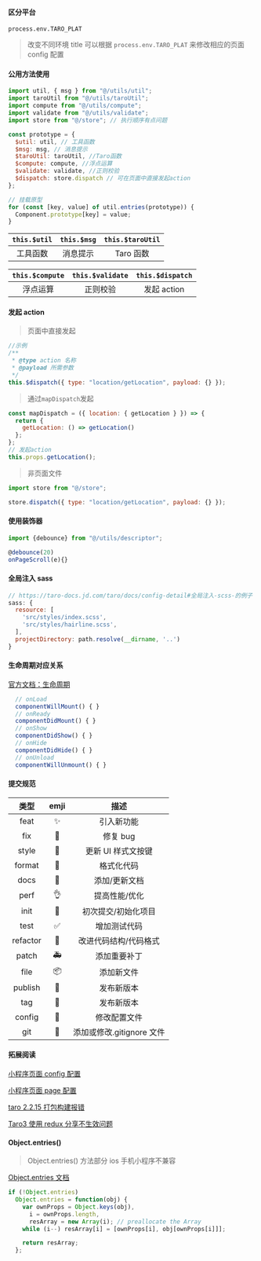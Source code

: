 #### 区分平台

`process.env.TARO_PLAT`

> 改变不同环境 title 可以根据 `process.env.TARO_PLAT` 来修改相应的页面 config 配置

#### 公用方法使用

```js
import util, { msg } from "@/utils/util";
import taroUtil from "@/utils/taroUtil";
import compute from "@/utils/compute";
import validate from "@/utils/validate";
import store from "@/store"; // 执行顺序有点问题

const prototype = {
  $util: util, // 工具函数
  $msg: msg, // 消息提示
  $taroUtil: taroUtil, //Taro函数
  $compute: compute, //浮点运算
  $validate: validate, //正则校验
  $dispatch: store.dispatch // 可在页面中直接发起action
};

// 挂载原型
for (const [key, value] of util.entries(prototype)) {
  Component.prototype[key] = value;
}
```

| `this.$util` | `this.$msg` | `this.$taroUtil` |
| :----------: | :---------: | :--------------: |
|   工具函数   |  消息提示   |    Taro 函数     |

| `this.$compute` | `this.$validate` | `this.$dispatch` |
| :-------------: | :--------------: | :--------------: |
|    浮点运算     |     正则校验     |   发起 action    |

#### 发起 action

> 页面中直接发起

```js
//示例
/**
 * @type action 名称
 * @payload 所需参数
 */
this.$dispatch({ type: "location/getLocation", payload: {} });
```

> 通过`mapDispatch`发起

```js
const mapDispatch = ({ location: { getLocation } }) => {
  return {
    getLocation: () => getLocation()
  };
};
// 发起action
this.props.getLocation();
```

> 非页面文件

```js
import store from "@/store";

store.dispatch({ type: "location/getLocation", payload: {} });
```

#### 使用装饰器

```js
import {debounce} from "@/utils/descriptor";

@debounce(20)
onPageScroll(e){}
```

#### 全局注入 sass

```js
// https://taro-docs.jd.com/taro/docs/config-detail#全局注入-scss-的例子
sass: {
  resource: [
    'src/styles/index.scss',
    'src/styles/hairline.scss',
  ],
  projectDirectory: path.resolve(__dirname, '..')
}
```

#### 生命周期对应关系

[官方文档：生命周期](https://taro-docs.jd.com/taro/docs/react#生命周期)

```js
  // onLoad
  componentWillMount() { }
  // onReady
  componentDidMount() { }
  // onShow
  componentDidShow() { }
  // onHide
  componentDidHide() { }
  // onUnload
  componentWillUnmount() { }
```

#### 提交规范

|   类型   | emji |           描述            |
| :------: | :--: | :-----------------------: |
|   feat   |  ✨  |        引入新功能         |
|   fix    |  🐛  |         修复 bug          |
|  style   |  💄  |    更新 UI 样式文按键     |
|  format  |  🥚  |        格式化代码         |
|   docs   |  📝  |       添加/更新文档       |
|   perf   |  👌  |       提高性能/优化       |
|   init   |  🎉  |    初次提交/初始化项目    |
|   test   |  ✅  |       增加测试代码        |
| refactor |  🎨  |   改进代码结构/代码格式   |
|  patch   |  🚑  |       添加重要补丁        |
|   file   |  📦  |        添加新文件         |
| publish  |  🚀  |        发布新版本         |
|   tag    |  📌  |        发布新版本         |
|  config  |  🔧  |       修改配置文件        |
|   git    |  🙈  | 添加或修改.gitignore 文件 |

#### 拓展阅读

[小程序页面 config 配置](https://developers.weixin.qq.com/miniprogram/dev/reference/configuration/page.html)

[小程序页面 page 配置](https://developers.weixin.qq.com/miniprogram/dev/reference/api/Page.html)

[taro 2.2.15 打包构建报错](https://github.com/NervJS/taro/issues/9044)

[Taro3 使用 redux 分享不生效问题](https://github.com/NervJS/taro/issues/7232)

#### Object.entries()

> Object.entries() 方法部分 ios 手机小程序不兼容

[Object.entries 文档](https://developer.mozilla.org/zh-CN/docs/Web/JavaScript/Reference/Global_Objects/Object/entries#polyfill)

```js
if (!Object.entries)
  Object.entries = function(obj) {
    var ownProps = Object.keys(obj),
      i = ownProps.length,
      resArray = new Array(i); // preallocate the Array
    while (i--) resArray[i] = [ownProps[i], obj[ownProps[i]]];

    return resArray;
  };
```
